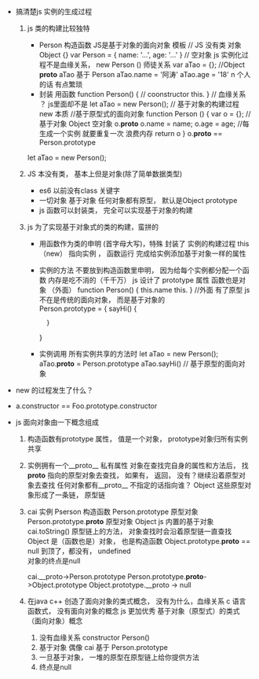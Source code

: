 - 搞清楚js 实例的生成过程
    1. js 类的构建比较独特
        - Person 构造函数
        JS是基于对象的面向对象
        模板
        // JS 没有类  对象  Object  {}
        var Person = {
            name: '...',
            age: '...'
        }
        // 空对象
        js 实例化过程不是血缘关系， new Person ()
        师徒关系
        var aTao = {};  //Object __proto__
        aTao 基于 Person
        aTao.name = '阿涛'
        aTao.age = '18'
        n 个人的话 有点繁琐
        - 封装  用函数
        function Person() { // coonstructor
            this.
        }
        // 血缘关系 ？ js里面却不是
        let aTao = new Person();
        // 基于对象的构建过程  new  本质
        //基于原型式的面向对象
        function Person () {
            <!-- this.name = name -->
            var o = {}; // 基于对象  Object 空对象 o.__proto__
            o.name = name;
            o.age = age;
            <!-- o.sayHi = function() {

            } --> //每生成一个实例 就要重复一次 浪费内存
            return o
        }
        o.__proto__ == Person.prototype
        <!-- let aTao = Person(); -->
        let aTao = new Person();

    2. JS 本没有类， 基本上但是对象(除了简单数据类型)
        - es6 以前没有class 关键字
        - 一切对象  基于对象  任何对象都有原型，  默认是Object prototype
        - js 函数可以封装类， 完全可以实现基于对象的构建

    3. js 为了实现基于对象式的类的构建，蛮拼的
        - 用函数作为类的申明 (首字母大写)，特殊
            封装了 实例的构建过程
            this（new）  指向实例 ， 函数运行  完成给实例添加基于对象一样的属性  
        - 实例的方法 不要放到构造函数里申明， 因为给每个实例都分配一个函数
            内存是吃不消的（千千万）
            js 设计了 prototype 属性   函数也是对象 （外面）
            function Person() {
                this.name 
                this.
                <!-- new  Pserson() -->
                <!-- constructor  -->
            }
            //外面  有了原型  js 不在是传统的面向对象， 而是基于对象的  
            Person.prototype = {
                sayHi() {

                }
            }
        - 实例调用 所有实例共享的方法时 
            let aTao = new Person(); 
            aTao.__proto__ = Person.prototype 
            aTao.sayHi() // 基于原型的面向对象

- new 的过程发生了什么？

- a.constructor == Foo.prototype.constructor

-  js 面向对象由一下概念组成
    1. 构造函数有prototype 属性， 值是一个对象， prototype对象归所有实例共享 
    2. 实例拥有一个__proto__ 私有属性 对象在查找完自身的属性和方法后， 找
        __proto__ 指向的原型对象去查找， 如果有， 返回， 没有？继续沿着原型对象去查找
        任何对象都有__proto__  不指定的话指向谁？ Object 
        这些原型对象形成了一条链， 原型链 
    3. cai  实例
        Pserson 构造函数
        Person.prototype 原型对象
        Person.prototype.__proto__ 原型对象   Object   js 内置的基于对象
        cai.toString() 原型链上的方法， 对象查找时会沿着原型链一直查找
        Object 是（函数也是）对象， 也是构造函数
        Object.prototype.__proto__ == null 到顶了，都没有， undefined  
        对象的终点是null 

        cai.__proto->Person.prototype
                        Person.prototype.__proto__->Object.prototype
                            Object.prototype.__proto ->  null

    4. 在java c++  创造了面向对象的类式概念， 没有为什么，血缘关系 
        c 语言  函数式， 没有面向对象的概念
        js 更加优秀  基于对象（原型式）的类式（面向对象）概念
        1. 没有血缘关系 
            constructor Person() 
        2. 基于对象   偶像
            cai 基于 Person.prototype 
        3. 一旦基于对象， 一堆的原型在原型链上给你提供方法 
        4. 终点是null 
    